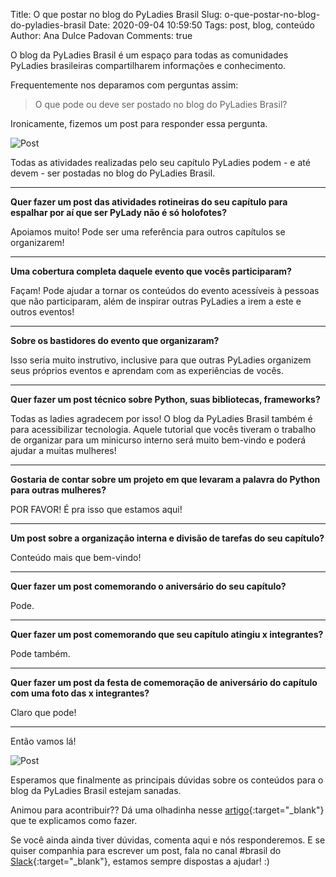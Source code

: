 Title: O que postar no blog do PyLadies Brasil
Slug: o-que-postar-no-blog-do-pyladies-brasil
Date: 2020-09-04 10:59:50
Tags: post, blog, conteúdo
Author: Ana Dulce Padovan
Comments: true



O blog da PyLadies Brasil é um espaço para todas as comunidades PyLadies brasileiras compartilharem informações e conhecimento.

Frequentemente nos deparamos com perguntas assim:

> O que pode ou deve ser postado no blog do PyLadies Brasil?

Ironicamente, fizemos um post para responder essa pergunta.

![Post](https://media.giphy.com/media/ny7UCd6JETnmE/giphy.gif)

Todas as atividades realizadas pelo seu capítulo PyLadies podem - e até devem - ser postadas no blog do PyLadies Brasil.

---
**Quer fazer um post das atividades rotineiras do seu capítulo para espalhar por aí que ser PyLady não é só holofotes?**

Apoiamos muito! Pode ser uma referência para outros capítulos se organizarem!

---
**Uma cobertura completa daquele evento que vocês participaram?**

Façam! Pode ajudar a tornar os conteúdos do evento acessíveis à pessoas que não participaram, além de inspirar outras PyLadies a irem a este e outros eventos!

---
**Sobre os bastidores do evento que organizaram?**

Isso seria muito instrutivo, inclusive para que outras PyLadies organizem seus próprios eventos e aprendam com as experiências de vocês.

---
**Quer fazer um post técnico sobre Python, suas bibliotecas, frameworks?**

Todas as ladies agradecem por isso! O blog da PyLadies Brasil também é para acessibilizar tecnologia. Aquele tutorial que vocês tiveram o trabalho de organizar para um minicurso interno será muito bem-vindo e poderá ajudar a muitas mulheres!

---
**Gostaria de contar sobre um projeto em que levaram a palavra do Python para outras mulheres?**

POR FAVOR! É pra isso que estamos aqui!

---
**Um post sobre a organização interna e divisão de tarefas do seu capítulo?**

Conteúdo mais que bem-vindo!

---
**Quer fazer um post comemorando o aniversário do seu capítulo?**

Pode.

---
**Quer fazer um post comemorando que seu capítulo atingiu x integrantes?**

Pode também.

---
**Quer fazer um post da festa de comemoração de aniversário do capítulo com uma foto das x integrantes?**

Claro que pode!

---
Então vamos lá!

![Post](https://media.giphy.com/media/o0vwzuFwCGAFO/giphy.gif)

Esperamos que finalmente as principais dúvidas sobre os conteúdos para o blog da PyLadies Brasil estejam sanadas.

Animou para acontribuir?? Dá uma olhadinha nesse [artigo](https://github.com/pyladies-brazil/br-pyladies-pelican/blob/master/CONTRIBUTING.md#criar-um-novo-post){:target="_blank"} que te explicamos como fazer.


Se você ainda ainda tiver dúvidas, comenta aqui e nós responderemos. E se quiser companhia para escrever um post, fala no canal #brasil do [Slack](https://slackin.pyladies.com){:target="_blank"}, estamos sempre dispostas a ajudar! :)

